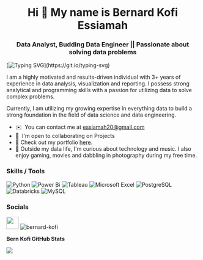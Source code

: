 <h1 align="center"> Hi 👋 My name is Bernard Kofi Essiamah </h1>

<h3 align="center">Data Analyst, Budding Data Engineer || Passionate about solving data problems </h3>

[![Typing SVG](https://readme-typing-svg.herokuapp.com?font=arial&color=3384B4&lines=Welcome+to+my+GitHub+...)](https://git.io/typing-svg)


I am a highly motivated and results-driven individual with 3+ years of experience in data analysis, visualization and reporting. I possess strong analytical and programming skills with a passion for utilizing data to solve complex problems. 

Currently, I am utilizing my growing expertise in everything data to build a strong foundation in the field of data science and data engineering. 

* ✉️  You can contact me at [essiamah20@gmail.com](mailto:essiamah20@gmail.com)
* 🤝  I'm open to collaborating on Projects
* 📁 Check out my portfolio [here](https://beko50.github.io/dataportfolio).
* 🍿 Outside my data life, I'm curious about technology and music. I also enjoy gaming, movies and dabbling in photography during my free time.


### Skills / Tools
![Python](https://img.shields.io/badge/python-3670A0?style=for-the-badge&logo=python&logoColor=ffdd54)  ![Power Bi](https://img.shields.io/badge/power_bi-F2C811?style=for-the-badge&logo=powerbi&logoColor=black) ![Tableau](https://img.shields.io/badge/tableau-E97627?style=for-the-badge&logo=tableau&logoColor=black) ![Microsoft Excel](https://img.shields.io/badge/Microsoft_Excel-217346?style=for-the-badge&logo=microsoft-excel&logoColor=white)
![PostgreSQL](https://img.shields.io/badge/postgresql-4169E1?style=for-the-badge&logo=postgresql&logoColor=white)  ![Databricks](https://img.shields.io/badge/databricks-FF3621?style=for-the-badge&logo=databricks&logoColor=white)
![MySQL](https://img.shields.io/badge/mysql-4479A1?style=for-the-badge&logo=mysql&logoColor=white)


### Socials

<p align="left"> <a href="https://www.linkedin.com/in/bernard-kofi-essiamah-b89922210" target="_blank" rel="noreferrer"><img src="https://raw.githubusercontent.com/danielcranney/readme-generator/main/public/icons/socials/linkedin.svg" width="32" height="32" /></a>  <img src="https://komarev.com/ghpvc/?username=beko50" alt="bernard-kofi"></p>


<b>Bern Kofi GitHub Stats</b>

<a href="http://www.github.com/beko50"><img src="https://github-readme-streak-stats.herokuapp.com/?user=beko50&stroke=ffffff&background=1c1917&ring=0891b2&fire=0891b2&currStreakNum=ffffff&currStreakLabel=0891b2&sideNums=ffffff&sideLabels=ffffff&dates=ffffff&hide_border=true" /></a>

